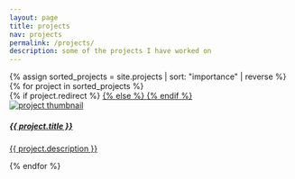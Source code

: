 ```yaml
---
layout: page
title: projects
nav: projects
permalink: /projects/
description: some of the projects I have worked on
---
```


<!-- <div class="alert alert-danger" role="alert">
  This part of the site is still under construction.
</div> -->

<div id="projects" class="row mt-2 pt-3" style="overflow: visible !important;">
  {% assign sorted_projects = site.projects | sort: "importance" | reverse %}
  {% for project in sorted_projects %}
    <div class="project-card w-50">
      {% if project.redirect %}
        <a href="{{ project.redirect }}" target="_blank">
      {% else %}
        <a href="{{ project.url | prepend: site.baseurl | prepend: site.url }}">
      {% endif %}
        <div class="card">
          <img class="card-img-top" src="{{ project.img | prepend: site.baseurl | prepend: site.url }}" alt="project thumbnail">
          <div class="card-body">
            <h5 class="card-title">{{ project.title }}</h5>
            <p class="card-text">{{ project.description }}</p>
          </div>
        </div>
      </a>
    </div>
  {% endfor %}
</div>